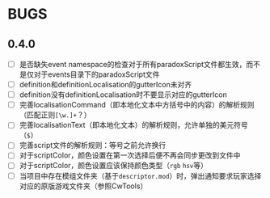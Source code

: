 # BUGS

## 0.4.0

* [ ] 是否缺失event namespace的检查对于所有paradoxScript文件都生效，而不是仅对于events目录下的paradoxScript文件
* [ ] definition和definitionLocalisation的gutterIcon未对齐
* [ ] definition没有definitionLocalisation时不要显示对应的gutterIcon
* [ ] 完善localisationCommand（即本地化文本中方括号中的内容）的解析规则（匹配正则`[\w.]+`？）
* [ ] 完善localisationText（即本地化文本）的解析规则，允许单独的美元符号（`$`）
* [ ] 完善script文件的解析规则：等号之前允许换行
* [ ] 对于scriptColor，颜色设置在第一次选择后便不再会同步更改到文件中
* [ ] 对于scriptColor，颜色设置应该保持颜色类型（`rgb` `hsv`等）
* [ ] 当项目中存在模组文件夹（基于`descriptor.mod`）时，弹出通知要求玩家选择对应的原版游戏文件夹（参照CwTools）